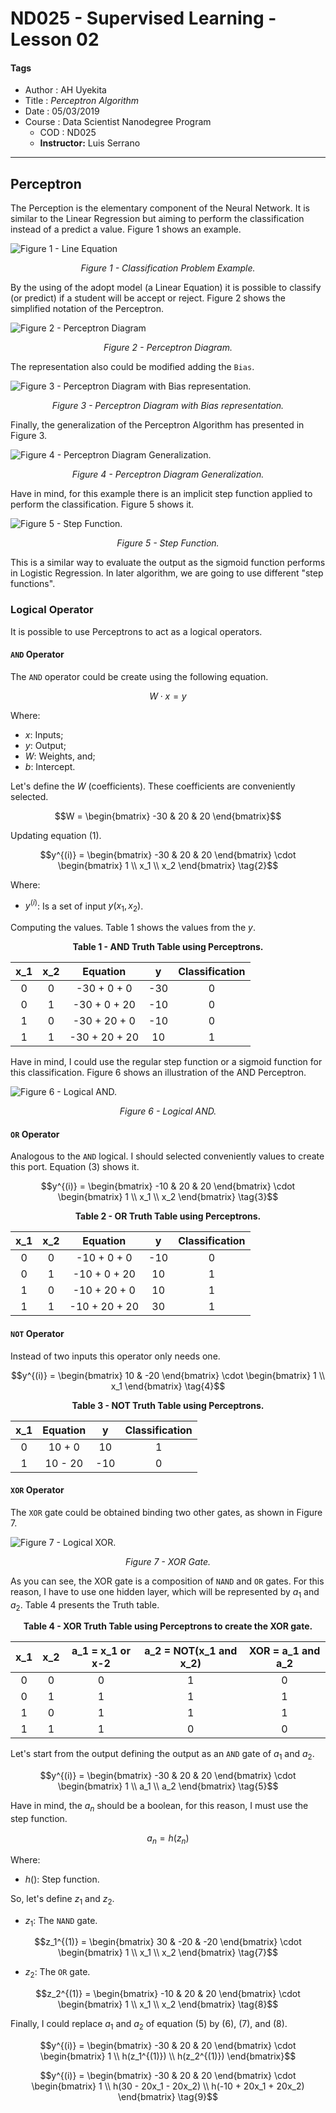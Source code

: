 # ND025 - Supervised Learning - Lesson 02

#### Tags
* Author : AH Uyekita
* Title  :  _Perceptron Algorithm_
* Date   : 05/03/2019
* Course : Data Scientist Nanodegree Program
    * COD    : ND025
    * **Instructor:** Luis Serrano

***

## Perceptron

The Perception is the elementary component of the Neural Network. It is similar to the Linear Regression but aiming to perform the classification instead of a predict a value. Figure 1 shows an example.

![Figure 1 - Line Equation](01-img/nd025_c2_l02_01.png)

<center><em>Figure 1 - Classification Problem Example.</em></center>

By the using of the adopt model (a Linear Equation) it is possible to classify (or predict) if a student will be accept or reject. Figure 2 shows the simplified notation of the Perceptron.

![Figure 2 - Perceptron Diagram](01-img/nd025_c2_l02_02.png)

<center><em>Figure 2 - Perceptron Diagram.</em></center>

The representation also could be modified adding the `Bias`.

![Figure 3 - Perceptron Diagram with Bias representation.](01-img/nd025_c2_l02_03.png)

<center><em>Figure 3 - Perceptron Diagram with Bias representation.</em></center>

Finally, the generalization of the Perceptron Algorithm has presented in Figure 3.

![Figure 4 - Perceptron Diagram Generalization.](01-img/nd025_c2_l02_04.png)

<center><em>Figure 4 - Perceptron Diagram Generalization.</em></center>

Have in mind, for this example there is an implicit step function applied to perform the classification. Figure 5 shows it.

![Figure 5 - Step Function.](01-img/nd025_c2_l02_05.png)

<center><em>Figure 5 - Step Function.</em></center>

This is a similar way to evaluate the output as the sigmoid function performs in Logistic Regression. In later algorithm, we are going to use different "step functions".

### Logical Operator

It is possible to use Perceptrons to act as a logical operators.

#### `AND` Operator

The `AND` operator could be create using the following equation.

$$W \cdot x = y \tag{1}$$

Where:

* $x$: Inputs;
* $y$: Output;
* $W$: Weights, and;
* $b$: Intercept.

Let's define the $W$ (coefficients). These coefficients are conveniently selected.

$$W = \begin{bmatrix} -30 & 20 & 20 \end{bmatrix}$$

Updating equation (1).

$$y^{(i)} = \begin{bmatrix} -30 & 20 & 20 \end{bmatrix} \cdot \begin{bmatrix} 1 \\ x_1 \\ x_2 \end{bmatrix} \tag{2}$$

Where:

* $y^{(i)}$: Is a set of input $y(x_1,x_2)$.

Computing the values. Table 1 shows the values from the $y$.

<center><strong>Table 1 - AND Truth Table using Perceptrons.</strong></center>

|x_1|x_2|Equation|y|Classification|
|:-:|:-:|:-:|:-:|:-:|
|0|0|-30 + 0 + 0|-30|0|
|0|1|-30 + 0 + 20|-10|0|
|1|0|-30 + 20 + 0|-10|0|
|1|1|-30 + 20 + 20|10|1|

Have in mind, I could use the regular step function or a sigmoid function for this classification. Figure 6 shows an illustration of the AND Perceptron.

![Figure 6 - Logical AND.](01-img/nd025_c2_l02_06.png)

<center><em>Figure 6 - Logical AND.</em></center>

#### `OR` Operator

Analogous to the `AND` logical. I should selected conveniently values to create this port. Equation (3) shows it.

$$y^{(i)} = \begin{bmatrix} -10 & 20 & 20 \end{bmatrix} \cdot \begin{bmatrix} 1 \\ x_1 \\ x_2 \end{bmatrix} \tag{3}$$

<center><strong>Table 2 - OR Truth Table using Perceptrons.</strong></center>

|x_1|x_2|Equation|y|Classification|
|:-:|:-:|:-:|:-:|:-:|
|0|0|-10 + 0 + 0|-10|0|
|0|1|-10 + 0 + 20|10|1|
|1|0|-10 + 20 + 0|10|1|
|1|1|-10 + 20 + 20|30|1|

#### `NOT` Operator

Instead of two inputs this operator only needs one.

$$y^{(i)} = \begin{bmatrix} 10 & -20 \end{bmatrix} \cdot \begin{bmatrix} 1 \\ x_1 \end{bmatrix} \tag{4}$$

<center><strong>Table 3 - NOT Truth Table using Perceptrons.</strong></center>

|x_1|Equation|y|Classification|
|:-:|:-:|:-:|:-:|
|0|10 + 0|10|1|
|1|10 - 20|-10|0|

#### `XOR` Operator

The `XOR` gate could be obtained binding two other gates, as shown in Figure 7.

![Figure 7 - Logical XOR.](01-img/nd025_c2_l02_07.png)

<center><em>Figure 7 - XOR Gate.</em></center>

As you can see, the XOR gate is a composition of `NAND` and `OR` gates. For this reason, I have to use one hidden layer, which will be represented by $a_1$ and $a_2$. Table 4 presents the Truth table.

<center><strong>Table 4 - XOR Truth Table using Perceptrons to create the XOR gate.</strong></center>

|x_1|x_2|a_1 = x_1 or x-2|a_2 = NOT(x_1 and x_2)|XOR = a_1 and a_2|
|:-:|:-:|:-:|:-:|:-:|
|0|0|0|1|0|
|0|1|1|1|1|
|1|0|1|1|1|
|1|1|1|0|0|

Let's start from the output defining the output as an `AND` gate of $a_1$ and $a_2$.

$$y^{(i)} = \begin{bmatrix} -30 & 20 & 20 \end{bmatrix} \cdot \begin{bmatrix} 1 \\ a_1 \\ a_2 \end{bmatrix} \tag{5}$$

Have in mind, the $a_n$ should be a boolean, for this reason, I must use the step function.

$$a_n = h(z_n) \tag{6}$$

Where:

* $h()$: Step function.

So, let's define $z_1$ and $z_2$.

* $z_1$: The `NAND` gate.

$$z_1^{(1)} = \begin{bmatrix} 30 & -20 & -20 \end{bmatrix} \cdot \begin{bmatrix} 1 \\ x_1 \\ x_2 \end{bmatrix} \tag{7}$$

* $z_2$: The `OR` gate.

$$z_2^{(1)} = \begin{bmatrix} -10 & 20 & 20 \end{bmatrix} \cdot \begin{bmatrix} 1 \\ x_1 \\ x_2 \end{bmatrix} \tag{8}$$

Finally, I could replace $a_1$ and $a_2$ of equation (5) by (6), (7), and (8).

$$y^{(i)} = \begin{bmatrix} -30 & 20 & 20 \end{bmatrix} \cdot \begin{bmatrix} 1 \\ h(z_1^{(1)}) \\ h(z_2^{(1)}) \end{bmatrix}$$

$$y^{(i)} = \begin{bmatrix} -30 & 20 & 20 \end{bmatrix} \cdot \begin{bmatrix} 1 \\ h(30 - 20x_1 - 20x_2) \\ h(-10 + 20x_1 + 20x_2) \end{bmatrix} \tag{9}$$
